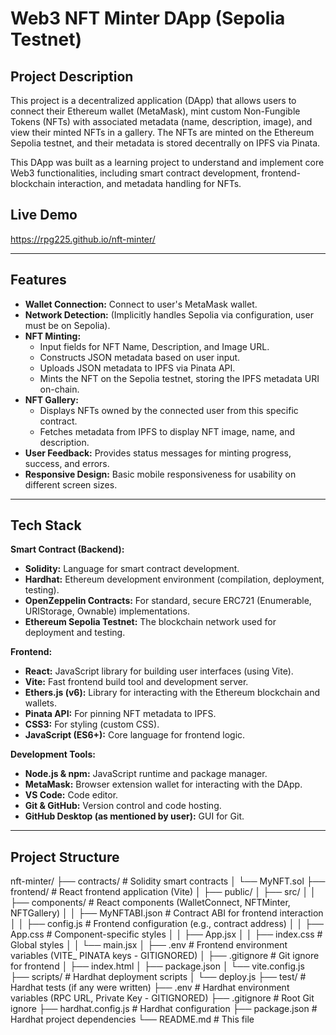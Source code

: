 # Web3 NFT Minter DApp (Sepolia Testnet)

## Project Description

This project is a decentralized application (DApp) that allows users to connect their Ethereum wallet (MetaMask), mint custom Non-Fungible Tokens (NFTs) with associated metadata (name, description, image), and view their minted NFTs in a gallery. The NFTs are minted on the Ethereum Sepolia testnet, and their metadata is stored decentrally on IPFS via Pinata.

This DApp was built as a learning project to understand and implement core Web3 functionalities, including smart contract development, frontend-blockchain interaction, and metadata handling for NFTs.


## Live Demo
 
 https://rpg225.github.io/nft-minter/

---

## Features

*   **Wallet Connection:** Connect to user's MetaMask wallet.
*   **Network Detection:** (Implicitly handles Sepolia via configuration, user must be on Sepolia).
*   **NFT Minting:**
    *   Input fields for NFT Name, Description, and Image URL.
    *   Constructs JSON metadata based on user input.
    *   Uploads JSON metadata to IPFS via Pinata API.
    *   Mints the NFT on the Sepolia testnet, storing the IPFS metadata URI on-chain.
*   **NFT Gallery:**
    *   Displays NFTs owned by the connected user from this specific contract.
    *   Fetches metadata from IPFS to display NFT image, name, and description.
*   **User Feedback:** Provides status messages for minting progress, success, and errors.
*   **Responsive Design:** Basic mobile responsiveness for usability on different screen sizes.

---

## Tech Stack

**Smart Contract (Backend):**
*   **Solidity:** Language for smart contract development.
*   **Hardhat:** Ethereum development environment (compilation, deployment, testing).
*   **OpenZeppelin Contracts:** For standard, secure ERC721 (Enumerable, URIStorage, Ownable) implementations.
*   **Ethereum Sepolia Testnet:** The blockchain network used for deployment and testing.

**Frontend:**
*   **React:** JavaScript library for building user interfaces (using Vite).
*   **Vite:** Fast frontend build tool and development server.
*   **Ethers.js (v6):** Library for interacting with the Ethereum blockchain and wallets.
*   **Pinata API:** For pinning NFT metadata to IPFS.
*   **CSS3:** For styling (custom CSS).
*   **JavaScript (ES6+):** Core language for frontend logic.

**Development Tools:**
*   **Node.js & npm:** JavaScript runtime and package manager.
*   **MetaMask:** Browser extension wallet for interacting with the DApp.
*   **VS Code:** Code editor.
*   **Git & GitHub:** Version control and code hosting.
*   **GitHub Desktop (as mentioned by user):** GUI for Git.

---

## Project Structure

nft-minter/
├── contracts/ # Solidity smart contracts
│ └── MyNFT.sol
├── frontend/ # React frontend application (Vite)
│ ├── public/
│ ├── src/
│ │ ├── components/ # React components (WalletConnect, NFTMinter, NFTGallery)
│ │ ├── MyNFTABI.json # Contract ABI for frontend interaction
│ │ ├── config.js # Frontend configuration (e.g., contract address)
│ │ ├── App.css # Component-specific styles
│ │ ├── App.jsx
│ │ ├── index.css # Global styles
│ │ └── main.jsx
│ ├── .env # Frontend environment variables (VITE_ PINATA keys - GITIGNORED)
│ ├── .gitignore # Git ignore for frontend
│ ├── index.html
│ ├── package.json
│ └── vite.config.js
├── scripts/ # Hardhat deployment scripts
│ └── deploy.js
├── test/ # Hardhat tests (if any were written)
├── .env # Hardhat environment variables (RPC URL, Private Key - GITIGNORED)
├── .gitignore # Root Git ignore
├── hardhat.config.js # Hardhat configuration
├── package.json # Hardhat project dependencies
└── README.md # This file

